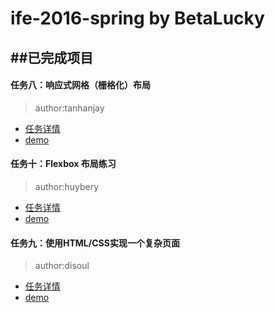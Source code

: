 # ife-2016-spring by BetaLucky
##已完成项目
---
#### 任务八：响应式网格（栅格化）布局
>author:tanhanjay

* [任务详情](http://ife.baidu.com/task/detail?taskId=8)
* [demo](http://betalucky.github.io/ife-2016-spring/task1_8/GridSystem.html)

#### 任务十：Flexbox 布局练习
> author:huybery

* [任务详情](http://ife.baidu.com/task/detail?taskId=10)
* [demo](http://betalucky.github.io/ife-2016-spring/task1_10/flex_layout.html)

#### 任务九：使用HTML/CSS实现一个复杂页面
> author:disoul

* [任务详情](http://ife.baidu.com/task/detail?taskId=9)
* [demo](http://betalucky.github.io/ife-2016-spring/task1_9/index.html)
